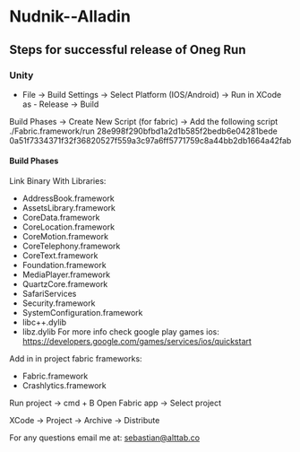 # Nudnik--Alladin

## Steps for successful release of Oneg Run

### Unity

* File -> Build Settings -> Select Platform (IOS/Android)  -> Run in XCode as - Release -> Build

Build Phases -> Create New Script (for fabric) ->
Add the following script
./Fabric.framework/run 28e998f290bfbd1a2d1b585f2bedb6e04281bede 0a51f7334371f32f36820527f559a3c97a6ff5771759c8a44bb2db1664a42fab

#### Build Phases

Link Binary With Libraries:
- AddressBook.framework
- AssetsLibrary.framework
- CoreData.framework
- CoreLocation.framework
- CoreMotion.framework
- CoreTelephony.framework
- CoreText.framework
- Foundation.framework
- MediaPlayer.framework
- QuartzCore.framework
- SafariServices
- Security.framework
- SystemConfiguration.framework
- libc++.dylib
- libz.dylib
For more info check google play games ios:
https://developers.google.com/games/services/ios/quickstart


Add in in project fabric frameworks:
- Fabric.framework
- Crashlytics.framework

Run project -> cmd + B
Open Fabric app -> Select project

XCode -> Project -> Archive -> Distribute

For any questions email me at: sebastian@alttab.co
